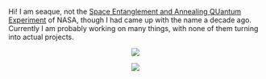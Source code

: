 Hi! I am seaque, not the [Space Entanglement and Annealing QUantum Experiment](https://www.jpl.nasa.gov/news/space-station-to-host-self-healing-quantum-communications-tech-demo) of NASA, though I had came up with the name a decade ago. Currently I am probably working on many things, with none of them turning into actual projects.

<p align="center">
    <img src="https://skillicons.dev/icons?i=git,flutter,js,py,r,unity&perline=3"/>
</p>

<p align="center">    
  <a href="https://seaque.github.io/blog"><img src="https://img.shields.io/badge/Jekyll-Blog (TR)-CC0000?style=for-the-badge&logo=jekyll"/></a>
</p>
